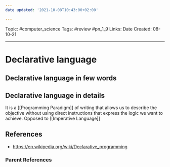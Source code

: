 ```yaml
---
date updated: '2021-10-08T10:43:00+02:00'

---
```


Topic: #computer_science
Tags: #review #pn_1_9
Links:
Date Created: 08-10-21

---

# Declarative language

## Declarative language in few words

## Declarative language in details

It is a [[Programming Paradigm]] of writing that allows us to describe the objective without using direct instructions that express the logic we want to achieve.
Opposed to [[Imperative Language]]

## References

- <https://en.wikipedia.org/wiki/Declarative_programming>

### Parent References